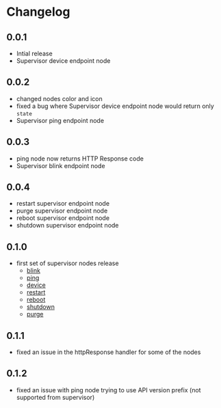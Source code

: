 # Changelog

## 0.0.1
* Intial release
* Supervisor device endpoint node

## 0.0.2
* changed nodes color and icon
* fixed a bug where Supervisor device endpoint node would return only `state`
* Supervisor ping endpoint node

## 0.0.3
* ping node now returns HTTP Response code
* Supervisor blink endpoint node

## 0.0.4
* restart supervisor endpoint node
* purge supervisor endpoint node
* reboot supervisor endpoint node
* shutdown supervisor endpoint node

## 0.1.0
* first set of supervisor nodes release
  * [blink](https://docs.resin.io/runtime/supervisor-api/#post-v1-blink)
  * [ping](https://docs.resin.io/runtime/supervisor-api/#get-ping)
  * [device](https://docs.resin.io/runtime/supervisor-api/#get-v1-device)
  * [restart](https://docs.resin.io/runtime/supervisor-api/#post-v1-restart)
  * [reboot](https://docs.resin.io/runtime/supervisor-api/#post-v1-reboot)
  * [shutdown](https://docs.resin.io/runtime/supervisor-api/#post-v1-shutdown)
  * [purge](https://docs.resin.io/runtime/supervisor-api/#post-v1-purge)

## 0.1.1

* fixed an issue in the httpResponse handler for some of the nodes

## 0.1.2

* fixed an issue with ping node trying to use API version prefix (not supported from supervisor)

